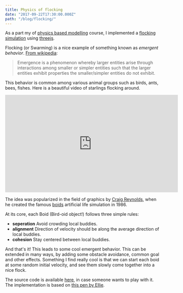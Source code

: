 ```yaml
---
title: Physics of flocking
date: "2017-09-22T17:30:00.000Z"
path: "/blog/flocking/"
---
```


As a part my of [physics based modelling](http://courses.cs.tamu.edu/keyser/viza659/Syllabus.htm) course, I implemented a [flocking simulation](https://subsid.github.io/flocking/dist/) using [threejs](https://threejs.org/).

Flocking (or Swarming) is a nice example of something known as *emergent behavior*.
[From wikipedia](https://en.wikipedia.org/wiki/Emergence):

> Emergence is a phenomenon whereby larger entities arise through interactions among smaller or simpler entities such that the larger entities exhibit properties the smaller/simpler entities do not exhibit.

This behavior is common among various animal groups such as birds, ants, bees, fishes. Here is a beautiful video of starlings flocking around.

<div class="iframe_container">
  <iframe width="560" height="315" src="https://www.youtube.com/embed/V4f_1_r80RY?rel=0" frameborder="0" allowfullscreen='allowfullscreen'> </iframe>
</div>

The idea was popularized in the field of graphics by [Craig Reynolds](https://en.wikipedia.org/wiki/Craig_Reynolds_(computer_graphics)), when he created the famous [boids](https://en.wikipedia.org/wiki/Boids) artificial life simulation in 1986.

At its core, each Boid (Bird-oid object!) follows three simple rules:

* **seperation** Avoid crowding local buddies.
* **alignment** Direction of velocity should be along the average direction of local buddies.
* **cohesion** Stay centered between local buddies.

And that's it! This leads to some cool emergent behavior. This can be extended in many ways, by adding some obstacle avoidance, common goal and other effects. Something I find really cool is that we can start each boid at some random initial velocity, and see them slowly come together into a nice flock.

The source code is available [here](https://github.com/subsid/flocking), in case someone wants to play with it. The implementation is based on [this pen by Ellie](https://codepen.io/coaster/pen/QpqVjP).
